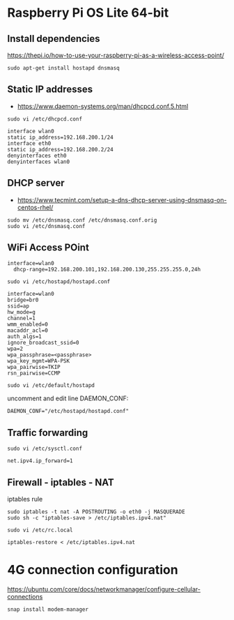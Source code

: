 # Raspberry Pi OS Lite 64-bit

## Install dependencies
https://thepi.io/how-to-use-your-raspberry-pi-as-a-wireless-access-point/

```
sudo apt-get install hostapd dnsmasq
```

## Static IP addresses

- https://www.daemon-systems.org/man/dhcpcd.conf.5.html

`sudo vi /etc/dhcpcd.conf`

```
interface wlan0
static ip_address=192.168.200.1/24
interface eth0
static ip_address=192.168.200.2/24
denyinterfaces eth0
denyinterfaces wlan0
```

## DHCP server

- https://www.tecmint.com/setup-a-dns-dhcp-server-using-dnsmasq-on-centos-rhel/

```
sudo mv /etc/dnsmasq.conf /etc/dnsmasq.conf.orig
sudo vi /etc/dnsmasq.conf
```

## WiFi Access POint
```
interface=wlan0
  dhcp-range=192.168.200.101,192.168.200.130,255.255.255.0,24h
```

`sudo vi /etc/hostapd/hostapd.conf`

```
interface=wlan0
bridge=br0
ssid=ap
hw_mode=g
channel=1
wmm_enabled=0
macaddr_acl=0
auth_algs=1
ignore_broadcast_ssid=0
wpa=2
wpa_passphrase=<passphrase>
wpa_key_mgmt=WPA-PSK
wpa_pairwise=TKIP
rsn_pairwise=CCMP
```

`sudo vi /etc/default/hostapd`

uncomment and edit line DAEMON_CONF:
```
DAEMON_CONF="/etc/hostapd/hostapd.conf"
```

## Traffic forwarding

`sudo vi /etc/sysctl.conf`

```
net.ipv4.ip_forward=1
```

## Firewall - iptables - NAT
iptables rule

```
sudo iptables -t nat -A POSTROUTING -o eth0 -j MASQUERADE
sudo sh -c "iptables-save > /etc/iptables.ipv4.nat"
```

`sudo vi /etc/rc.local`

```
iptables-restore < /etc/iptables.ipv4.nat
```

# 4G connection configuration

https://ubuntu.com/core/docs/networkmanager/configure-cellular-connections

```
snap install modem-manager
```
